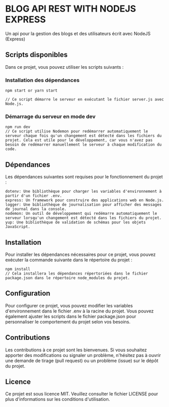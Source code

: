 # BLOG API REST WITH NODEJS EXPRESS

Un api pour la gestion des blogs et des utilisateurs écrit avec NodeJS (Express)

## Scripts disponibles
Dans ce projet, vous pouvez utiliser les scripts suivants :

### Installation des dépendances

    npm start or yarn start

    // Ce script démarre le serveur en exécutant le fichier server.js avec Node.js.

### Démarrage du serveur en mode dev

    npm run dev
    // Ce script utilise Nodemon pour redémarrer automatiquement le serveur chaque fois qu'un changement est détecté dans les fichiers du projet. Cela est utile pour le développement, car vous n'avez pas besoin de redémarrer manuellement le serveur à chaque modification du code.

## Dépendances

Les dépendances suivantes sont requises pour le fonctionnement du projet :

    dotenv: Une bibliothèque pour charger les variables d'environnement à partir d'un fichier .env.
    express: Un framework pour construire des applications web en Node.js.
    logger: Une bibliothèque de journalisation pour afficher des messages de journal dans la console.
    nodemon: Un outil de développement qui redémarre automatiquement le serveur lorsqu'un changement est détecté dans les fichiers du projet.
    yup: Une bibliothèque de validation de schémas pour les objets JavaScript.

## Installation

Pour installer les dépendances nécessaires pour ce projet, vous pouvez exécuter la commande suivante dans le répertoire du projet :

    npm install
    // Cela installera les dépendances répertoriées dans le fichier package.json dans le répertoire node_modules du projet.

## Configuration

Pour configurer ce projet, vous pouvez modifier les variables d'environnement dans le fichier .env à la racine du projet. Vous pouvez également ajuster les scripts dans le fichier package.json pour personnaliser le comportement du projet selon vos besoins.

## Contributions
Les contributions à ce projet sont les bienvenues. Si vous souhaitez apporter des modifications ou signaler un problème, n'hésitez pas à ouvrir une demande de tirage (pull request) ou un problème (issue) sur le dépôt du projet.

## Licence
Ce projet est sous licence MIT. Veuillez consulter le fichier LICENSE pour plus d'informations sur les conditions d'utilisation.